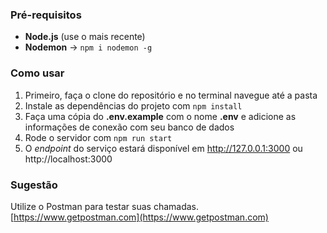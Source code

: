 ### Pré-requisitos

- **Node.js** (use o mais recente)
- **Nodemon** -> `npm i nodemon -g`

### Como usar

1. Primeiro, faça o clone do repositório e no terminal navegue até a pasta
2. Instale as dependências do projeto com `npm install`
3. Faça uma cópia do **.env.example** com o nome **.env** e adicione as informações de conexão com seu banco de dados
4. Rode o servidor com `npm run start`
5. O *endpoint* do serviço estará disponível em http://127.0.0.1:3000 ou http://localhost:3000

### Sugestão

Utilize o Postman para testar suas chamadas. [https://www.getpostman.com](https://www.getpostman.com)
